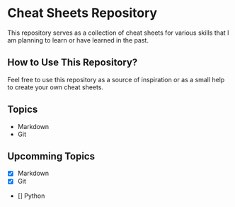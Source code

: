 # Cheat Sheets Repository
This repository serves as a collection of cheat sheets for various skills that I am planning to learn or have learned in the past.

## How to Use This Repository?
Feel free to use this repository as a source of inspiration or as a small help to create your own cheat sheets.

## Topics
* Markdown
* Git

## Upcomming Topics
* [x] Markdown
* [x] Git
* [] Python
